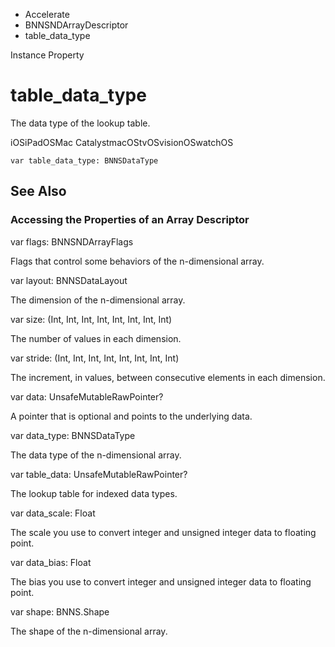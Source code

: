 

- Accelerate
- BNNSNDArrayDescriptor
-  table_data_type 

Instance Property

# table_data_type

The data type of the lookup table.

iOSiPadOSMac CatalystmacOStvOSvisionOSwatchOS

``` source
var table_data_type: BNNSDataType
```

## See Also

### Accessing the Properties of an Array Descriptor

var flags: BNNSNDArrayFlags

Flags that control some behaviors of the n-dimensional array.

var layout: BNNSDataLayout

The dimension of the n-dimensional array.

var size: (Int, Int, Int, Int, Int, Int, Int, Int)

The number of values in each dimension.

var stride: (Int, Int, Int, Int, Int, Int, Int, Int)

The increment, in values, between consecutive elements in each dimension.

var data: UnsafeMutableRawPointer?

A pointer that is optional and points to the underlying data.

var data_type: BNNSDataType

The data type of the n-dimensional array.

var table_data: UnsafeMutableRawPointer?

The lookup table for indexed data types.

var data_scale: Float

The scale you use to convert integer and unsigned integer data to floating point.

var data_bias: Float

The bias you use to convert integer and unsigned integer data to floating point.

var shape: BNNS.Shape

The shape of the n-dimensional array.

